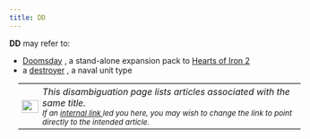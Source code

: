 ```yaml
---
title: DD
---
```

 **DD** may refer to:

*   [Doomsday](/wiki/Doomsday "Doomsday") , a stand-alone expansion pack to [Hearts of Iron 2](/wiki/Hearts_of_Iron_2 "Hearts of Iron 2")
*   a [destroyer](/wiki/Destroyer "Destroyer") , a naval unit type

  

<table style="margin: 0.9em 1em; border-top: 1px solid #ccc; border-bottom: 1px solid #ccc;"><tbody><tr><td style="padding: 2px 0 2px 0.4em;"><div class="floatleft"><a class="image" href="/wiki/File:Disambig_grey.png"><img alt="Disambig grey.png" data-file-height="200" data-file-width="260" data-url="https://central.paradoxwikis.com/images/thumb/b/b2/Disambig_grey.png/30px-Disambig_grey.png" decoding="async" height="23" loading="lazy" src="https://central.paradoxwikis.com/images/thumb/b/b2/Disambig_grey.png/30px-Disambig_grey.png" srcset="https://central.paradoxwikis.com/images/thumb/b/b2/Disambig_grey.png/45px-Disambig_grey.png 1.5x, https://central.paradoxwikis.com/images/thumb/b/b2/Disambig_grey.png/60px-Disambig_grey.png 2x" width="30"></a></div></td><td style="padding: 0.25em 0.4em; font-style: italic;">This disambiguation page lists articles associated with the same title.<br><small>If an <a href="/wiki/Special:WhatLinksHere/DD" title="Special:WhatLinksHere/DD">internal link </a>led you here, you may wish to change the link to point directly to the intended article.</small></td></tr></tbody></table>